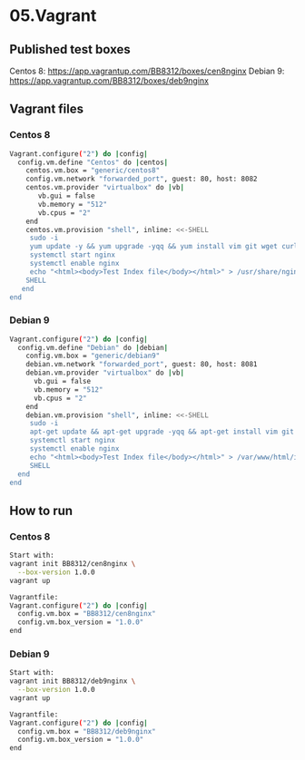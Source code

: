 # 05.Vagrant

## Published test boxes
Centos 8: https://app.vagrantup.com/BB8312/boxes/cen8nginx
Debian 9: https://app.vagrantup.com/BB8312/boxes/deb9nginx


## Vagrant files

### Centos 8
```bash
Vagrant.configure("2") do |config|
  config.vm.define "Centos" do |centos|
    centos.vm.box = "generic/centos8"
    config.vm.network "forwarded_port", guest: 80, host: 8082
    centos.vm.provider "virtualbox" do |vb|
       vb.gui = false
       vb.memory = "512"
       vb.cpus = "2"
    end
    centos.vm.provision "shell", inline: <<-SHELL
     sudo -i
     yum update -y && yum upgrade -yqq && yum install vim git wget curl mc nginx -yqq
     systemctl start nginx
     systemctl enable nginx
     echo "<html><body>Test Index file</body></html>" > /usr/share/nginx/html/index.html
    SHELL
   end
end
```

### Debian 9
```bash
Vagrant.configure("2") do |config|
  config.vm.define "Debian" do |debian|
    config.vm.box = "generic/debian9"
    debian.vm.network "forwarded_port", guest: 80, host: 8081
    debian.vm.provider "virtualbox" do |vb|
      vb.gui = false
      vb.memory = "512"
      vb.cpus = "2"
    end
    debian.vm.provision "shell", inline: <<-SHELL
     sudo -i
     apt-get update && apt-get upgrade -yqq && apt-get install vim git wget curl mc nginx -yqq
     systemctl start nginx     
     systemctl enable nginx
     echo "<html><body>Test Index file</body></html>" > /var/www/html/index.html
     SHELL
  end
end
```

## How to run

### Centos 8
```bash
Start with:
vagrant init BB8312/cen8nginx \
  --box-version 1.0.0
vagrant up

Vagrantfile:
Vagrant.configure("2") do |config|
  config.vm.box = "BB8312/cen8nginx"
  config.vm.box_version = "1.0.0"
end
```

### Debian 9
```bash
Start with:
vagrant init BB8312/deb9nginx \
  --box-version 1.0.0
vagrant up

Vagrantfile:
Vagrant.configure("2") do |config|
  config.vm.box = "BB8312/deb9nginx"
  config.vm.box_version = "1.0.0"
end
```
